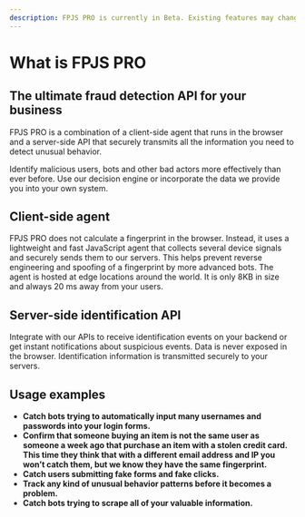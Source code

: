 ```yaml
---
description: FPJS PRO is currently in Beta. Existing features may change in the future.
---
```


# What is FPJS PRO

## The ultimate fraud detection API for your business

FPJS PRO is a combination of a client-side agent that runs in the browser and a server-side API that securely transmits all the information you need to detect unusual behavior. 

Identify malicious users, bots and other bad actors more effectively than ever before. Use our decision engine or incorporate the data we provide you into your own system.

## Client-side agent

FPJS PRO does not calculate a fingerprint in the browser. Instead, it uses a lightweight and fast JavaScript agent that collects several device signals and securely sends them to our servers. This helps prevent reverse engineering and spoofing of a fingerprint by more advanced bots. The agent is hosted at edge locations around the world. It is only 8KB in size and always 20 ms away from your users.

## Server-side identification API

Integrate with our APIs to receive identification events on your backend or get instant notifications about suspicious events. Data is never exposed in the browser. Identification information is transmitted securely to your servers.

## Usage examples

* **Catch bots trying to automatically input many usernames and passwords into your login forms.**
* **Confirm that someone buying an item is not the same user as someone a week ago that purchase an item with a stolen credit card. This time they think that with a different email address and IP you won’t catch them, but we know they have the same fingerprint.**
* **Catch users submitting fake forms and fake clicks.**
* **Track any kind of unusual behavior patterns before it becomes a problem.**
* **Catch bots trying to scrape all of your valuable information.**

